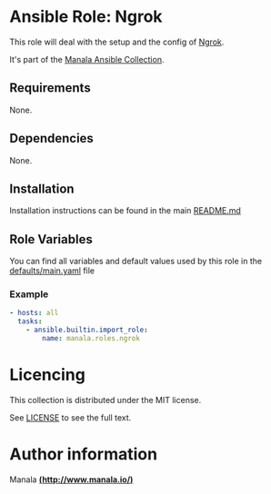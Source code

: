 # Ansible Role: Ngrok

This role will deal with the setup and the config of [Ngrok](https://ngrok.com/).

It's part of the [Manala Ansible Collection](https://galaxy.ansible.com/manala/roles).

## Requirements

None.

## Dependencies

None.

## Installation

Installation instructions can be found in the main [README.md](https://github.com/manala/ansible-roles/blob/main/README.md)

## Role Variables

You can find all variables and default values used by this role in the [defaults/main.yaml](./defaults/main.yaml) file

### Example

```yaml
- hosts: all
  tasks:
    - ansible.builtin.import_role:  
        name: manala.roles.ngrok
```

# Licencing

This collection is distributed under the MIT license.

See [LICENSE](https://opensource.org/licenses/MIT) to see the full text.

# Author information

Manala [**(http://www.manala.io/)**](http://www.manala.io)
